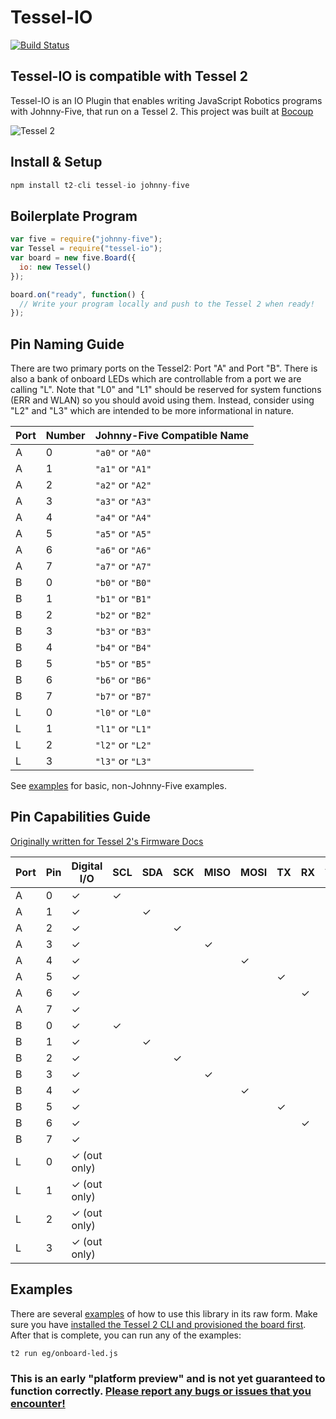 # Tessel-IO

[![Build Status](https://travis-ci.org/rwaldron/tessel-io.png?branch=master)](https://travis-ci.org/rwaldron/tessel-io)

## Tessel-IO is compatible with Tessel 2

Tessel-IO is an IO Plugin that enables writing JavaScript Robotics programs with Johnny-Five, that run on a Tessel 2. This project was built at [Bocoup](http://bocoup.com)


![Tessel 2](https://raw.githubusercontent.com/rwaldron/tessel-io/master/fritzing/tessel.png)



## Install & Setup

```js
npm install t2-cli tessel-io johnny-five
```


## Boilerplate Program

```js
var five = require("johnny-five");
var Tessel = require("tessel-io");
var board = new five.Board({
  io: new Tessel()
});

board.on("ready", function() {
  // Write your program locally and push to the Tessel 2 when ready!  
});
```

## Pin Naming Guide

There are two primary ports on the Tessel2: Port "A" and Port "B". There is also a bank of onboard LEDs which are controllable from a port we are calling "L". Note that "L0" and "L1" should be reserved for system functions (ERR and WLAN) so you should avoid using them. Instead, consider using "L2" and "L3" which are intended to be more informational in nature.

| Port | Number | Johnny-Five Compatible Name |
|------|--------|-----------------------------|
|A|0|`"a0"` or `"A0"`|
|A|1|`"a1"` or `"A1"`|
|A|2|`"a2"` or `"A2"`|
|A|3|`"a3"` or `"A3"`|
|A|4|`"a4"` or `"A4"`|
|A|5|`"a5"` or `"A5"`|
|A|6|`"a6"` or `"A6"`|
|A|7|`"a7"` or `"A7"`|
|B|0|`"b0"` or `"B0"`|
|B|1|`"b1"` or `"B1"`|
|B|2|`"b2"` or `"B2"`|
|B|3|`"b3"` or `"B3"`|
|B|4|`"b4"` or `"B4"`|
|B|5|`"b5"` or `"B5"`|
|B|6|`"b6"` or `"B6"`|
|B|7|`"b7"` or `"B7"`|
|L|0|`"l0"` or `"L0"`|
|L|1|`"l1"` or `"L1"`|
|L|2|`"l2"` or `"L2"`|
|L|3|`"l3"` or `"L3"`|

See [examples](https://github.com/rwaldron/tessel-io/tree/master/eg) for basic, non-Johnny-Five examples.


## Pin Capabilities Guide

[Originally written for Tessel 2's Firmware Docs](https://github.com/tessel/t2-firmware/#pin-mapping)



| Port | Pin | Digital I/O | SCL | SDA | SCK | MISO | MOSI | TX | RX | Analog In | Analog Out |
|------|-----|-------------|-----|-----|-----|------|------|----|----|-----------|------------|
|A     | 0   | ✓           | ✓   |     |     |      |      |    |    |           |            |
|A     | 1   | ✓           |     | ✓   |     |      |      |    |    |           |            |
|A     | 2   | ✓           |     |     | ✓   |      |      |    |    |           |            |
|A     | 3   | ✓           |     |     |     | ✓    |      |    |    |           |            |
|A     | 4   | ✓           |     |     |     |      | ✓    |    |    | ✓         |            |
|A     | 5   | ✓           |     |     |     |      |      | ✓  |    |           |            |
|A     | 6   | ✓           |     |     |     |      |      |    | ✓  |           |            |
|A     | 7   | ✓           |     |     |     |      |      |    |    | ✓         |            |
|B     | 0   | ✓           | ✓   |     |     |      |      |    |    | ✓         |            |
|B     | 1   | ✓           |     | ✓   |     |      |      |    |    | ✓         |            |
|B     | 2   | ✓           |     |     | ✓   |      |      |    |    | ✓         |            |
|B     | 3   | ✓           |     |     |     | ✓    |      |    |    | ✓         |            |
|B     | 4   | ✓           |     |     |     |      | ✓    |    |    | ✓         |            |
|B     | 5   | ✓           |     |     |     |      |      | ✓  |    | ✓         |            |
|B     | 6   | ✓           |     |     |     |      |      |    | ✓  | ✓         |            |
|B     | 7   | ✓           |     |     |     |      |      |    |    | ✓         | ✓          |
|L     | 0   | ✓ (out only)|     |     |     |      |      |    |    |           |            |
|L     | 1   | ✓ (out only)|     |     |     |      |      |    |    |           |            |
|L     | 2   | ✓ (out only)|     |     |     |      |      |    |    |           |            |
|L     | 3   | ✓ (out only)|     |     |     |      |      |    |    |           |            |

## Examples


There are several [examples](https://github.com/rwaldron/tessel-io/tree/master/eg) of how to use this library in its raw form. Make sure you have [installed the Tessel 2 CLI and provisioned the board first](http://tessel.github.io/t2-start/). After that is complete, you can run any of the examples:

```bash
t2 run eg/onboard-led.js
```

### This is an early "platform preview" and is not yet guaranteed to function correctly. [Please report any bugs or issues that you encounter!](https://github.com/rwaldron/tessel-io/issues)
